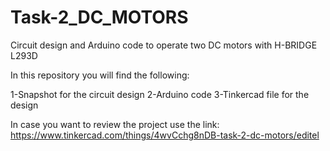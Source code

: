 # Task-2_DC_MOTORS
Circuit design and Arduino code to operate two DC motors with H-BRIDGE L293D

In this repository you will find the following:

1-Snapshot for the circuit design 
2-Arduino code 
3-Tinkercad file for the design

In case you want to review the project use the link: https://www.tinkercad.com/things/4wvCchg8nDB-task-2-dc-motors/editel
